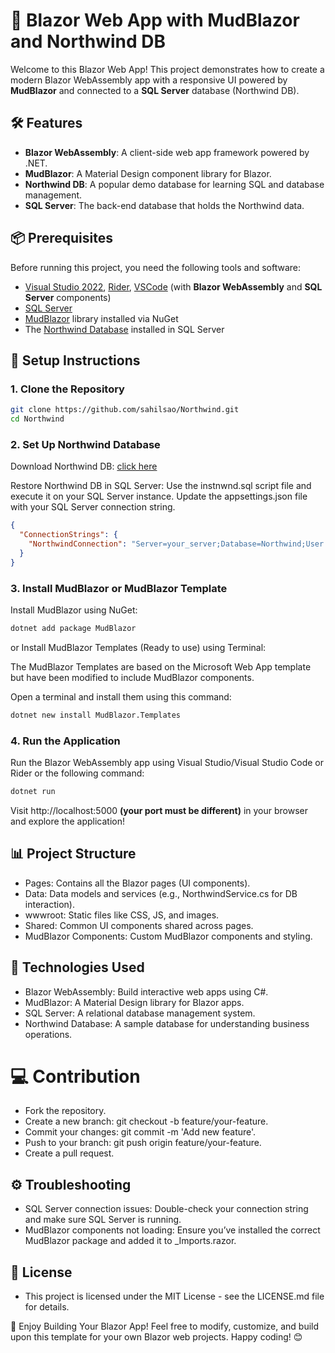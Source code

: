 # 🚀 Blazor Web App with MudBlazor and Northwind DB

Welcome to this Blazor Web App! This project demonstrates how to create a modern Blazor WebAssembly app with a responsive UI powered by **MudBlazor** and connected to a **SQL Server** database (Northwind DB).

## 🛠️ Features

- **Blazor WebAssembly**: A client-side web app framework powered by .NET.
- **MudBlazor**: A Material Design component library for Blazor.
- **Northwind DB**: A popular demo database for learning SQL and database management.
- **SQL Server**: The back-end database that holds the Northwind data.

## 📦 Prerequisites

Before running this project, you need the following tools and software:

- [Visual Studio 2022](https://visualstudio.microsoft.com/), [Rider](https://www.jetbrains.com/rider/), [VSCode](https://code.visualstudio.com/) (with **Blazor WebAssembly** and **SQL Server** components)
- [SQL Server](https://www.microsoft.com/en-us/sql-server/sql-server-downloads)
- [MudBlazor](https://mudblazor.com/) library installed via NuGet
- The [Northwind Database](https://github.com/microsoft/sql-server-samples/tree/master/samples/databases/northwind-pubs) installed in SQL Server

## 📝 Setup Instructions

### 1. Clone the Repository

```bash
git clone https://github.com/sahilsao/Northwind.git
cd Northwind
```
### 2. Set Up Northwind Database

Download Northwind DB: [click here](https://github.com/microsoft/sql-server-samples/tree/master/samples/databases/northwind-pubs)

Restore Northwind DB in SQL Server: Use the instnwnd.sql script file and execute it on your SQL Server instance.
Update the appsettings.json file with your SQL Server connection string.
```json
{
  "ConnectionStrings": {
    "NorthwindConnection": "Server=your_server;Database=Northwind;User Id=your_username;Password=your_password;Integrated Security=True;Trust Server Certificate=True;Trusted_Connection=True;MultipleActiveResultSets=true;"
  }
}
```
### 3. Install MudBlazor or MudBlazor Template

Install MudBlazor using NuGet:
```bash
dotnet add package MudBlazor
```

or Install MudBlazor Templates (Ready to use) using Terminal:

The MudBlazor Templates are based on the Microsoft Web App template but have been modified to include MudBlazor components. 

Open a terminal and install them using this command:
```bash
dotnet new install MudBlazor.Templates
```

### 4. Run the Application

Run the Blazor WebAssembly app using Visual Studio/Visual Studio Code or Rider or the following command:
```bash
dotnet run
```

Visit http://localhost:5000 **(your port must be different)** in your browser and explore the application!

## 📊 Project Structure

- Pages: Contains all the Blazor pages (UI components).
- Data: Data models and services (e.g., NorthwindService.cs for DB interaction).
- wwwroot: Static files like CSS, JS, and images.
- Shared: Common UI components shared across pages.
- MudBlazor Components: Custom MudBlazor components and styling.

## 🔧 Technologies Used

- Blazor WebAssembly: Build interactive web apps using C#.
- MudBlazor: A Material Design library for Blazor apps.
- SQL Server: A relational database management system.
- Northwind Database: A sample database for understanding business operations.

# 💻 Contribution

- Fork the repository.
- Create a new branch: git checkout -b feature/your-feature.
- Commit your changes: git commit -m 'Add new feature'.
- Push to your branch: git push origin feature/your-feature.
- Create a pull request.

## ⚙️ Troubleshooting

- SQL Server connection issues: Double-check your connection string and make sure SQL Server is running.
- MudBlazor components not loading: Ensure you’ve installed the correct MudBlazor package and added it to _Imports.razor.

##  🧾 License

- This project is licensed under the MIT License - see the LICENSE.md file for details.

🎉 Enjoy Building Your Blazor App!
Feel free to modify, customize, and build upon this template for your own Blazor web projects. Happy coding! 😊